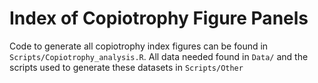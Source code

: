 # Index of Copiotrophy Figure Panels

Code to generate all copiotrophy index figures can be found in `Scripts/Copiotrophy_analysis.R`. All data needed found in `Data/` and the scripts used to generate these datasets in `Scripts/Other`
